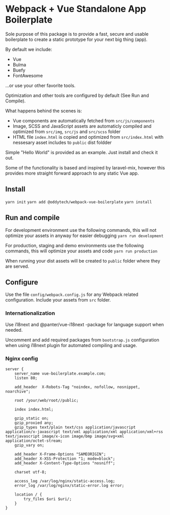 # Webpack + Vue Standalone App Boilerplate 

Sole purpose of this package is to provide a fast, secure and usable boilerplate to create a static prototype for your next big thing (app).

By default we include:
* Vue
* Bulma
* Buefy
* FontAwesome

...or use your other favorite tools.

Optimization and other tools are configured by default (See Run and Compile).

What happens behind the scenes is:
* Vue components are automatically fetched from `src/js/components`
* Image, SCSS and JavaScript assets are automaticly compiled and optimized from `src/img`, `src/js` and `src/scss` folder
* HTML file `index.html` is copied and optimized from `src/index.html` with nessesary asset includes to `public` dist foldder

Simple "Hello World" is provided as an example. Just install and check it out.

Some of the functionality is based and inspired by laravel-mix, however this provides more straight forward approach to any static Vue app.

## Install

`yarn init`
`yarn add @oddytech/webpack-vue-boilerplate`
`yarn install`


## Run and compile

For development environment use the following commands, this will not optimize your assets in anyway for easier debugging
`yarn run development`

For production, staging and demo environments use the following commands, this will optimize your assets and code
`yarn run production`

When running your dist assets will be created to `public` folder where they are served.

## Configure

Use the file `config/webpack.config.js` for any Webpack related configuration.
Include your assets from `src` folder.

### Internationalization

Use i18next and @panter/vue-i18next -package for language support when needed.

Uncomment and add required packages from `bootstrap.js` configuration when using i18next plugin for automated compiling and usage.

### Nginx config

```nginx
server {
    server_name vue-boilerplate.example.com;
    listen 80;

    add_header  X-Robots-Tag "noindex, nofollow, nosnippet, noarchive";

    root /your/web/root//public;

    index index.html;

    gzip_static on;
    gzip_proxied any;
    gzip_types text/plain text/css application/javascript application/x-javascript text/xml application/xml application/xml+rss text/javascript image/x-icon image/bmp image/svg+xml application/octet-stream;
    gzip_vary on;

    add_header X-Frame-Options "SAMEORIGIN";
    add_header X-XSS-Protection "1; mode=block";
    add_header X-Content-Type-Options "nosniff";

    charset utf-8;

    access_log /var/log/nginx/static-access.log;
    error_log /var/log/nginx/static-error.log error;

    location / {
        try_files $uri $uri/;
    }
}
```
